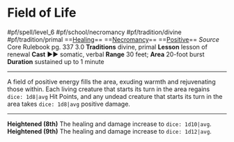 # Field of Life
#pf/spell/level_6 #pf/school/necromancy #pf/tradition/divine #pf/tradition/primal
==[Healing](../../../Traits/Healing.md)== ==[Necromancy](../../../Traits/Necromancy.md)== ==[Positive](../../../Traits/Positive.md)==
*Source* Core Rulebook pg. 337 3.0
**Traditions** divine, primal
**Lesson** lesson of renewal
**Cast** ►► somatic, verbal
**Range** 30 feet; **Area** 20-foot burst
**Duration** sustained up to 1 minute

---
A field of positive energy fills the area, exuding warmth and rejuvenating those within. Each living creature that starts its turn in the area regains `dice: 1d8|avg` Hit Points, and any undead creature that starts its turn in the area takes `dice: 1d8|avg` positive damage.

<hr>

**Heightened (8th)** The healing and damage increase to `dice: 1d10|avg`.
**Heightened (9th)** The healing and damage increase to `dice: 1d12|avg`.